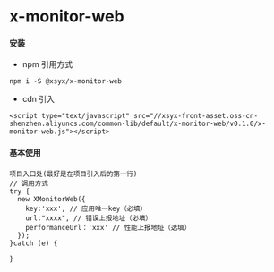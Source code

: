 # x-monitor-web

#### 安装
- npm 引用方式
```
npm i -S @xsyx/x-monitor-web
```
- cdn 引入
```
<script type="text/javascript" src="//xsyx-front-asset.oss-cn-shenzhen.aliyuncs.com/common-lib/default/x-monitor-web/v0.1.0/x-monitor-web.js"></script>
```
#### 基本使用
```
项目入口处(最好是在项目引入后的第一行)
// 调用方式
try {
  new XMonitorWeb({
    key:'xxx', // 应用唯一key（必填）
    url:"xxxx", // 错误上报地址（必填）
    performanceUrl：'xxx' // 性能上报地址（选填）
  });
}catch (e) {

}

```
